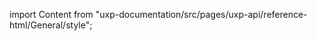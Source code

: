 
import Content from "uxp-documentation/src/pages/uxp-api/reference-html/General/style";

<Content query="product=xd"/>
